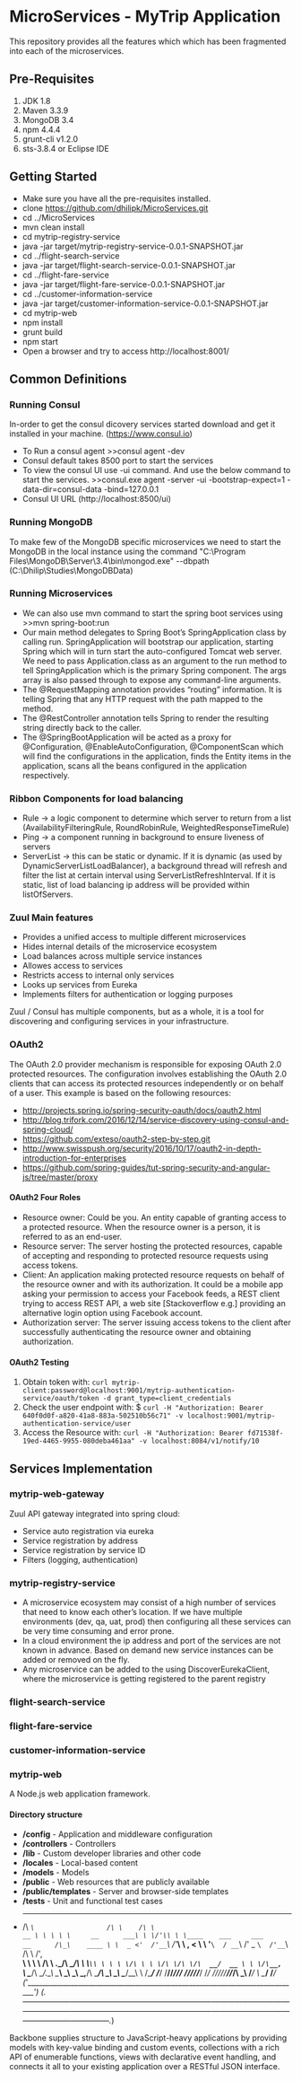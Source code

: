 # MicroServices - MyTrip Application
This repository provides all the features which which has been fragmented into each of the microservices.

## Pre-Requisites
1. JDK 1.8
2. Maven 3.3.9
3. MongoDB 3.4
4. npm 4.4.4
5. grunt-cli v1.2.0
5. sts-3.8.4 or Eclipse IDE

## Getting Started

- Make sure you have all the pre-requisites installed.
- clone https://github.com/dhilipk/MicroServices.git
- cd ../MicroServices
- mvn clean install
- cd mytrip-registry-service
- java -jar target/mytrip-registry-service-0.0.1-SNAPSHOT.jar
- cd ../flight-search-service
- java -jar target/flight-search-service-0.0.1-SNAPSHOT.jar
- cd ../flight-fare-service
- java -jar target/flight-fare-service-0.0.1-SNAPSHOT.jar
- cd ../customer-information-service
- java -jar target/customer-information-service-0.0.1-SNAPSHOT.jar
- cd mytrip-web
- npm install
- grunt build
- npm start
- Open a browser and try to access http://localhost:8001/

## Common Definitions

### Running Consul
In-order to get the consul dicovery services started download and get it installed in your machine. (https://www.consul.io)
- To Run a consul agent >>consul agent -dev
- Consul default takes 8500 port to start the services
- To view the consul UI use -ui command. And use the below command to start the services. >>consul.exe agent -server -ui -bootstrap-expect=1 -data-dir=consul-data -bind=127.0.0.1
- Consul UI URL (http://localhost:8500/ui)

### Running MongoDB
To make few of the MongoDB specific microservices we need to start the MongoDB in the local instance using the command "C:\Program Files\MongoDB\Server\3.4\bin\mongod.exe" --dbpath <PATH> (C:\Dhilip\Studies\MongoDBData)

### Running Microservices
- We can also use mvn command to start the spring boot services using >>mvn spring-boot:run
- Our main method delegates to Spring Boot’s SpringApplication class by calling run. SpringApplication will bootstrap our application, starting Spring which will in turn start the auto-configured Tomcat web server. We need to pass <Module>Application.class as an argument to the run method to tell SpringApplication which is the primary Spring component. The args array is also passed through to expose any command-line arguments.
- The @RequestMapping annotation provides “routing” information. It is telling Spring that any HTTP request with the path mapped to the method. 
- The @RestController annotation tells Spring to render the resulting string directly back to the caller.
- The @SpringBootApplication will be acted as a proxy for @Configuration, @EnableAutoConfiguration, @ComponentScan which will find the configurations in the application, finds the Entity items in the application, scans all the beans configured in the application respectively.

### Ribbon Components for load balancing
- Rule -> a logic component to determine which server to return from a list (AvailabilityFilteringRule, RoundRobinRule, WeightedResponseTimeRule)
- Ping -> a component running in background to ensure liveness of servers
- ServerList -> this can be static or dynamic. If it is dynamic (as used by DynamicServerListLoadBalancer), a background thread will refresh and filter the list at certain interval using ServerListRefreshInterval. If it is static, list of load balancing ip address will be provided within listOfServers.

### Zuul Main features
- Provides a unified access to multiple different microservices
- Hides internal details of the microservice ecosystem
- Load balances across multiple service instances
- Allowes access to services
- Restricts access to internal only services
- Looks up services from Eureka
- Implements filters for authentication or logging purposes

Zuul / Consul has multiple components, but as a whole, it is a tool for discovering and configuring services in your infrastructure.

### OAuth2
The OAuth 2.0 provider mechanism is responsible for exposing OAuth 2.0 protected resources. The configuration involves establishing the OAuth 2.0 clients that can access its protected resources independently or on behalf of a user.
This example is based on the following resources:
 - http://projects.spring.io/spring-security-oauth/docs/oauth2.html
 - http://blog.trifork.com/2016/12/14/service-discovery-using-consul-and-spring-cloud/
 - https://github.com/exteso/oauth2-step-by-step.git
 - http://www.swisspush.org/security/2016/10/17/oauth2-in-depth-introduction-for-enterprises
 - https://github.com/spring-guides/tut-spring-security-and-angular-js/tree/master/proxy
 
#### OAuth2 Four Roles
- Resource owner: Could be you. An entity capable of granting access to a protected resource. When the resource owner is a person, it is referred to as an end-user.
- Resource server: The server hosting the protected resources, capable of accepting and responding to protected resource requests using access tokens.
- Client: An application making protected resource requests on behalf of the resource owner and with its authorization. It could be a mobile app asking your permission to access your Facebook feeds, a REST client trying to access REST API, a web site [Stackoverflow e.g.] providing an alternative login option using Facebook account.
- Authorization server: The server issuing access tokens to the client after successfully authenticating the resource owner and obtaining authorization.

#### OAuth2 Testing
1. Obtain token with: `curl mytrip-client:password@localhost:9001/mytrip-authentication-service/oauth/token -d grant_type=client_credentials`
2. Check the user endpoint with: $ `curl -H "Authorization: Bearer 640f0d0f-a820-41a8-883a-502510b56c71" -v localhost:9001/mytrip-authentication-service/user`
3. Access the Resource with: `curl -H "Authorization: Bearer fd71538f-19ed-4465-9955-080deba461aa" -v localhost:8084/v1/notify/10`

## Services Implementation

### mytrip-web-gateway
Zuul API gateway integrated into spring cloud:
- Service auto registration via eureka
- Service registration by address
- Service registration by service ID
- Filters (logging, authentication)

### mytrip-registry-service
- A microservice ecosystem may consist of a high number of services that need to know each other’s location. If we have multiple environments (dev, qa, uat, prod) then configuring all these services can be very time consuming and error prone.
 - In a cloud environment the ip address and port of the services are not known in advance. Based on demand new service instances can be added or removed on the fly.
 - Any microservice can be added to the using DiscoverEurekaClient, where the microservice is getting registered to the parent registry 
### flight-search-service
### flight-fare-service
### customer-information-service
### mytrip-web
A Node.js web application framework.

#### Directory structure

- **/config** - Application and middleware configuration
- **/controllers** - Controllers
- **/lib** - Custom developer libraries and other code
- **/locales** - Local-based content
- **/models** - Models
- **/public** - Web resources that are publicly available
- **/public/templates** - Server and browser-side templates
- **/tests** - Unit and functional test cases
-
     ____                     __      __
    /\  _`\                  /\ \    /\ \                                   __
    \ \ \ \ \     __      ___\ \ \/'\\ \ \____    ___     ___      __      /\_\    ____
     \ \  _ <'  /'__`\   /'___\ \ , < \ \ '__`\  / __`\ /' _ `\  /'__`\    \/\ \  /',__\
      \ \ \ \ \/\ \ \.\_/\ \__/\ \ \\`\\ \ \ \ \/\ \ \ \/\ \/\ \/\  __/  __ \ \ \/\__, `\
       \ \____/\ \__/.\_\ \____\\ \_\ \_\ \_,__/\ \____/\ \_\ \_\ \____\/\_\_\ \ \/\____/
        \/___/  \/__/\/_/\/____/ \/_/\/_/\/___/  \/___/  \/_/\/_/\/____/\/_/\ \_\ \/___/
                                                                           \ \____/
                                                                            \/___/
    (_'_______________________________________________________________________________'_)
    (_.———————————————————————————————————————————————————————————————————————————————._)

Backbone supplies structure to JavaScript-heavy applications by providing models with key-value binding and custom events, collections with a rich API of enumerable functions, views with declarative event handling, and connects it all to your existing application over a RESTful JSON interface.
